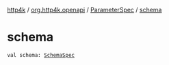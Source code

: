 [http4k](../../index.md) / [org.http4k.openapi](../index.md) / [ParameterSpec](index.md) / [schema](./schema.md)

# schema

`val schema: `[`SchemaSpec`](../-schema-spec/index.md)